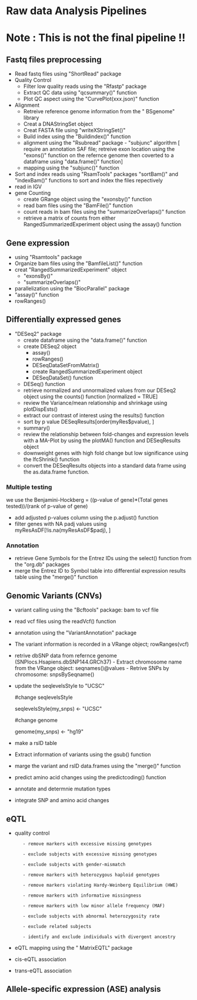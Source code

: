 # Raw data Analysis Pipelines
# Note : This is not the final pipeline !!
## Fastq files preprocessing

- Read fastq files using "ShortRead" package
- Quality Control
    - Filter low quality reads using the "Rfastp" package
    - Extract QC data using "qcsummary()" function
    - Plot QC aspect using the "CurvePlot(xxx.json)" function
- Alignment 
    - Retreive reference genome information from the " BSgenome" library
    - Creat a DNAStringSet object
    - Creat FASTA file using "writeXStringSet()"
    - Build index using the "Buildindex()" function
    - alignment using the "Rsubread" package - "subjunc" algorithm
    [ require an annotation SAF file; retreive exon location using the "exons()" function on the refernce genome then coverted to a dataframe using "data.frame()" function]
    - mapping using the "subjunc()" function 
- Sort and index reads using "RsamTools" packages "sortBam()" and "indexBam()" functions to sort and index the files repectively
- read in IGV
- gene Counting
    - create GRange object using the "exonsby()"  function
    - read bam files using the "BamFile()" function
    - count reads in bam files using the "summarizeOverlaps()" function
    - retrieve a matrix of counts from either RangedSummarizedExperiment object using the assay() function
    
## Gene expression
- using "Rsamtools" package
- Organize bam files using the "BamfileList()" function
- creat "RangedSummarizedExperiment" object 
    - "exonsBy()"
    - "summarizeOverlaps()"
- parallelization using the "BiocParallel" package
- "assay()" function
- rowRanges() 

## Differentially expressed genes
-  "DESeq2" package
    - create dataframe using the "data.frame()" function
    - create DESeq2 object
        - assay()
        - rowRanges()
        - DESeqDataSetFromMatrix()
        - create RangedSummarizedExperiment object 
        - DESeqDataSet() function 
    - DESeq() function
    - retrieve normalized and unnormalized values from our DESeq2 object using the counts() function [normalized = TRUE]
    - review the Variance/mean relationship and shrinkage using plotDispEsts()
    - extract our contrast of interest using the results() function
    - sort by p value DESeqResults[order(myRes$pvalue), ]
    - summary()
    - review the relationship between fold-changes and expression levels with a MA-Plot by using the plotMA() function and DESeqResults object
    - downweight genes with high fold change but low significance using the lfcShrink() function
    - convert the DESeqResults objects into a standard data frame using the as.data.frame function.
    
### Multiple testing
we use the Benjamini-Hockberg = ((p-value of gene)*(Total genes tested))/(rank of p-value of gene)
- add adjusted p-values column using the p.adjust() function
- filter genes with NA padj values using  myResAsDF[!is.na(myResAsDF$padj), ]


### Annotation
- retrieve Gene Symbols for the Entrez IDs using the select() function from the "org.db" packages
- merge the Entrez ID to Symbol table into  differential expression results table using the "merge()" function

## Genomic Variants (CNVs)
- variant calling using the "Bcftools" package: bam to vcf file
- read vcf files using the readVcf() function
- annotation using the "VariantAnnotation" package 
- The variant information is recorded in a VRange object; rowRanges(vcf)
- retrive dbSNP data from refernce genome (SNPlocs.Hsapiens.dbSNP144.GRCh37)
        - Extract chromosome name from the VRange object: seqnames()@values
        - Retrive SNPs by chromosome: snpsBySeqname()
- update the seqlevelsStyle to "UCSC"

    #change seqlevelsStyle
    
    seqlevelsStyle(my_snps) <- "UCSC"
    
    #change genome
    
    genome(my_snps) <- "hg19"
    
- make a rsID table
- Extract information of variants using the gsub() function
- marge the variant and rsID data.frames using the "merge()" function
- predict amino acid changes using the predictcoding() function
- annotate and determnie mutation types
- integrate SNP and amino acid changes

## eQTL
- quality control

         - remove markers with excessive missing genotypes
       
         - exclude subjects with excessive missing genotypes
         
         - exclude subjects with gender-mismatch
         
         - remove markers with heterozygous haploid genotypes
         
         - remove markers violating Hardy-Weinberg Equilibrium (HWE)
         
         - remove markers with informative missingness
         
         - remove markers with low minor allele frequency (MAF)
         
         - exclude subjects with abnormal heterozygosity rate
         
         - exclude related subjects
         
         - identify and exclude individuals with divergent ancestry
         
- eQTL mapping using the " MatrixEQTL" package
- cis-eQTL association
- trans-eQTL association
    
## Allele-specific expression (ASE) analysis


    
    
